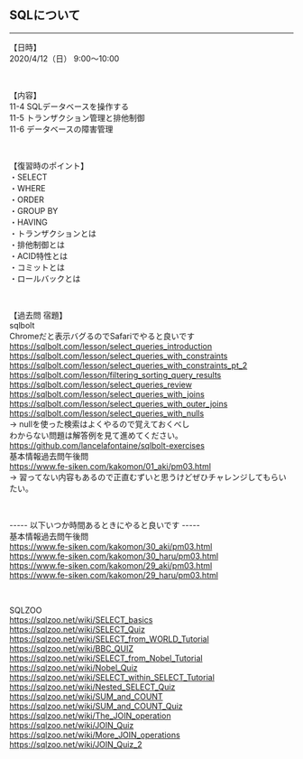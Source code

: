 ## SQLについて
---

【日時】  
2020/4/12（日） 9:00〜10:00  

<br>

【内容】  
11-4 SQLデータベースを操作する  
11-5 トランザクション管理と排他制御  
11-6 データベースの障害管理  

<br>

【復習時のポイント】  
・SELECT  
・WHERE  
・ORDER  
・GROUP BY  
・HAVING  
・トランザクションとは  
・排他制御とは  
・ACID特性とは  
・コミットとは  
・ロールバックとは  

<br>

【過去問 宿題】  
sqlbolt  
Chromeだと表示バグるのでSafariでやると良いです  
https://sqlbolt.com/lesson/select_queries_introduction  
https://sqlbolt.com/lesson/select_queries_with_constraints  
https://sqlbolt.com/lesson/select_queries_with_constraints_pt_2  
https://sqlbolt.com/lesson/filtering_sorting_query_results  
https://sqlbolt.com/lesson/select_queries_review  
https://sqlbolt.com/lesson/select_queries_with_joins  
https://sqlbolt.com/lesson/select_queries_with_outer_joins  
https://sqlbolt.com/lesson/select_queries_with_nulls  
→ nullを使った検索はよくやるので覚えておくべし  
わからない問題は解答例を見て進めてください。  
https://github.com/lancelafontaine/sqlbolt-exercises  
基本情報過去問午後問  
https://www.fe-siken.com/kakomon/01_aki/pm03.html  
→ 習ってない内容もあるので正直むずいと思うけどぜひチャレンジしてもらいたい。  

<br>

----- 以下いつか時間あるときにやると良いです -----  
基本情報過去問午後問  
https://www.fe-siken.com/kakomon/30_aki/pm03.html  
https://www.fe-siken.com/kakomon/30_haru/pm03.html  
https://www.fe-siken.com/kakomon/29_aki/pm03.html  
https://www.fe-siken.com/kakomon/29_haru/pm03.html  

<br>

SQLZOO  
https://sqlzoo.net/wiki/SELECT_basics  
https://sqlzoo.net/wiki/SELECT_Quiz  
https://sqlzoo.net/wiki/SELECT_from_WORLD_Tutorial  
https://sqlzoo.net/wiki/BBC_QUIZ  
https://sqlzoo.net/wiki/SELECT_from_Nobel_Tutorial  
https://sqlzoo.net/wiki/Nobel_Quiz  
https://sqlzoo.net/wiki/SELECT_within_SELECT_Tutorial  
https://sqlzoo.net/wiki/Nested_SELECT_Quiz  
https://sqlzoo.net/wiki/SUM_and_COUNT  
https://sqlzoo.net/wiki/SUM_and_COUNT_Quiz  
https://sqlzoo.net/wiki/The_JOIN_operation  
https://sqlzoo.net/wiki/JOIN_Quiz  
https://sqlzoo.net/wiki/More_JOIN_operations  
https://sqlzoo.net/wiki/JOIN_Quiz_2  